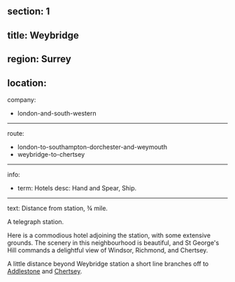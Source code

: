 section: 1
----
title: Weybridge
----
region: Surrey
----
location: 
----
company:
- london-and-south-western
----
route:
- london-to-southampton-dorchester-and-weymouth
- weybridge-to-chertsey
----
info:
- term: Hotels
  desc: Hand and Spear, Ship.
----
text: Distance from station, ¾ mile.

A telegraph station.

Here is a commodious hotel adjoining the station, with some extensive grounds. The scenery in this neighbourhood is beautiful, and St George's Hill commands a delightful view of Windsor, Richmond, and Chertsey.

A little distance beyond Weybridge station a short line branches off to [Addlestone](/stations/addlestone) and [Chertsey](/stations/chertsey).
